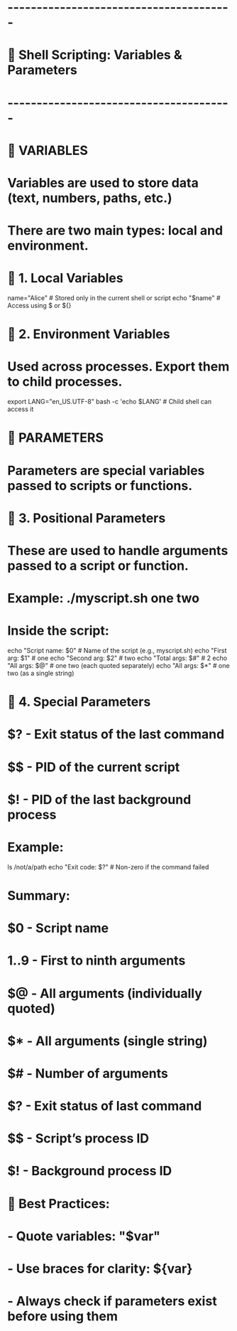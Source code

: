 # ---------------------------------------
# 🐚 Shell Scripting: Variables & Parameters
# ---------------------------------------

# 🔸 VARIABLES
# Variables are used to store data (text, numbers, paths, etc.)
# There are two main types: local and environment.

# 🔹 1. Local Variables
name="Alice"        # Stored only in the current shell or script
echo "$name"        # Access using $ or ${}

# 🔹 2. Environment Variables
# Used across processes. Export them to child processes.
export LANG="en_US.UTF-8"
bash -c 'echo $LANG'  # Child shell can access it

# 🔸 PARAMETERS
# Parameters are special variables passed to scripts or functions.

# 🔹 3. Positional Parameters
# These are used to handle arguments passed to a script or function.

# Example: ./myscript.sh one two

# Inside the script:
echo "Script name: $0"   # Name of the script (e.g., myscript.sh)
echo "First arg: $1"     # one
echo "Second arg: $2"    # two
echo "Total args: $#"    # 2
echo "All args: $@"      # one two (each quoted separately)
echo "All args: $*"      # one two (as a single string)

# 🔹 4. Special Parameters
# $?  - Exit status of the last command
# $$  - PID of the current script
# $!  - PID of the last background process

# Example:
ls /not/a/path
echo "Exit code: $?"     # Non-zero if the command failed

# Summary:
# $0      - Script name
# $1..$9  - First to ninth arguments
# $@      - All arguments (individually quoted)
# $*      - All arguments (single string)
# $#      - Number of arguments
# $?      - Exit status of last command
# $$      - Script’s process ID
# $!      - Background process ID

# 📝 Best Practices:
# - Quote variables: "$var"
# - Use braces for clarity: ${var}
# - Always check if parameters exist before using them
```
